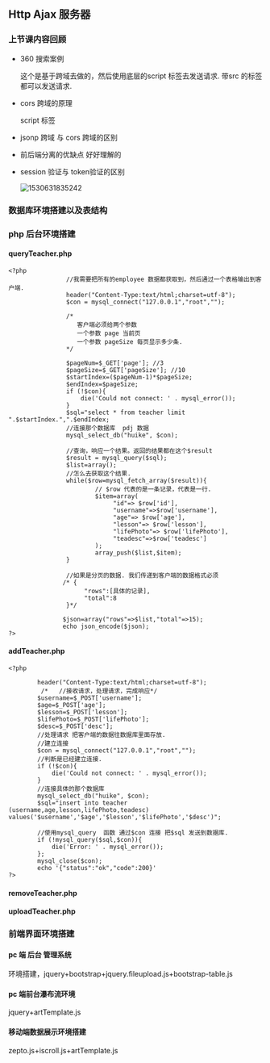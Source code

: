 ## Http Ajax 服务器

### 上节课内容回顾

- 360 搜索案例 

  这个是基于跨域去做的，然后使用底层的script 标签去发送请求. 带src 的标签都可以发送请求.

- cors 跨域的原理

  script 标签

- jsonp 跨域 与 cors 跨域的区别

- 前后端分离的优缺点  好好理解的

- session 验证与 token验证的区别

  ![1530631835242](1530631835242.png)

### 数据库环境搭建以及表结构

### php 后台环境搭建

#### queryTeacher.php

```
<?php
                //我需要把所有的employee 数据都获取到，然后通过一个表格输出到客户端.
                header("Content-Type:text/html;charset=utf-8");
                $con = mysql_connect("127.0.0.1","root","");

                /*
                   客户端必须给两个参数
                   一个参数 page 当前页
                   一个参数 pageSize 每页显示多少条.
                */

                $pageNum=$_GET['page']; //3
                $pageSize=$_GET['pageSize']; //10
                $startIndex=($pageNum-1)*$pageSize;
                $endIndex=$pageSize;
                if (!$con){
                    die('Could not connect: ' . mysql_error());
                }
                $sql="select * from teacher limit ".$startIndex.",".$endIndex;
                //连接那个数据库  pdj 数据
                mysql_select_db("huike", $con);

                //查询，响应一个结果。返回的结果都在这个$result
                $result = mysql_query($sql);
                $list=array();
                //怎么去获取这个结果.
                while($row=mysql_fetch_array($result)){
                        // $row 代表的是一条记录，代表是一行.
                        $item=array(
                             "id"=> $row['id'],
                             "username"=>$row['username'],
                             "age"=> $row['age'],
                             "lesson"=> $row['lesson'],
                             "lifePhoto"=> $row['lifePhoto'],
                             "teadesc"=>$row['teadesc']
                        );
                        array_push($list,$item);
                }

                //如果是分页的数据. 我们传递到客户端的数据格式必须
               /* {
                     "rows":[具体的记录],
                     "total":8
                }*/

               $json=array("rows"=>$list,"total"=>15);
               echo json_encode($json);
?>
```



#### addTeacher.php

```
<?php

        header("Content-Type:text/html;charset=utf-8");
         /*   //接收请求，处理请求，完成响应*/
        $username=$_POST['username'];
        $age=$_POST['age'];
        $lesson=$_POST['lesson'];
        $lifePhoto=$_POST['lifePhoto'];
        $desc=$_POST['desc'];
        //处理请求 把客户端的数据往数据库里面存放.
        //建立连接
        $con = mysql_connect("127.0.0.1","root","");
        //判断是已经建立连接.
        if (!$con){
        	die('Could not connect: ' . mysql_error());
        }
        //连接具体的那个数据库
        mysql_select_db("huike", $con);
        $sql="insert into teacher (username,age,lesson,lifePhoto,teadesc) values('$username','$age','$lesson','$lifePhoto','$desc')";

        //使用mysql_query  函数 通过$con 连接 把$sql 发送到数据库.
        if (!mysql_query($sql,$con)){
         	die('Error: ' . mysql_error());
        };
        mysql_close($con);
        echo '{"status":"ok","code":200}'
?>
```



#### removeTeacher.php

#### uploadTeacher.php

### 前端界面环境搭建 

#### pc 端 后台 管理系统

 环境搭建，jquery+bootstrap+jquery.fileupload.js+bootstrap-table.js

#### pc 端前台瀑布流环境

 jquery+artTemplate.js

#### 移动端数据展示环境搭建

zepto.js+iscroll.js+artTemplate.js